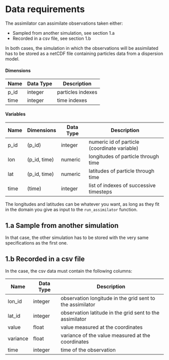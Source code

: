 # Data requirements

The assimilator can assimilate observations taken either:

- Sampled from another simulation, see section 1.a
- Recorded in a csv file, see section 1.b

In both cases, the simulation in which the observations will be assimilated has to be stored as a netCDF file containing particles data from a dispersion model.

#### Dimensions

| Name | Data Type | Description |
| --- | --- | --- |
| p_id | integer | particles indexes |
| time | integer | time indexes |

#### Variables

| Name | Dimensions | Data Type | Description |
| --- | --- | --- | --- |
| p_id | (p_id) | integer | numeric id of particle (coordinate variable) |
| lon | (p_id, time) | numeric | longitudes of particle through time |
| lat | (p_id, time) | numeric | latitudes of particle through time |
| time | (time) | integer | list of indexes of successive timesteps |

The longitudes and latitudes can be whatever you want, as long as they fit in the domain you give as input to the `run_assimilator` function.

## 1.a Sample from another simulation

In that case, the other simulation has to be stored with the very same specifications as the first one.

## 1.b Recorded in a csv file

In the case, the csv data must contain the following columns:

| Name | Data Type | Description |
| --- | --- | --- |
| lon_id | integer | observation longitude in the grid sent to the assimilator |
| lat_id | integer | observation latitude in the grid sent to the assimilator |
| value | float | value measured at the coordinates |
| variance | float | variance of the value measured at the coordinates |
| time | integer | time of the observation |

